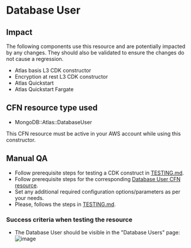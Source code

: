# Database User

## Impact 
The following components use this resource and are potentially impacted by any changes. They should also be validated to ensure the changes do not cause a regression.

- Atlas basis L3 CDK constructor
- Encryption at rest L3 CDK constructor
- Atlas Quickstart
- Atlas Quickstart Fargate


## CFN resource type used
- MongoDB::Atlas::DatabaseUser

This CFN resource must be active in your AWS account while using this constructor.


## Manual QA
- Follow prerequisite steps for testing a CDK construct in [TESTING.md](../../../TESTING.md).
- Follow prerequisite steps for the corresponding [Database User CFN resource](../../../../cfn-resources/database-user/test/README.md).
- Set any additional required configuration options/parameters as per your needs.
- Please, follows the steps in [TESTING.md](../../../TESTING.md).


### Success criteria when testing the resource
- The Database User should be visible in the "Database Users" page:
![image](https://user-images.githubusercontent.com/5663078/227314604-d15f10a4-5e3b-4010-b94f-621ec55eceb3.png)